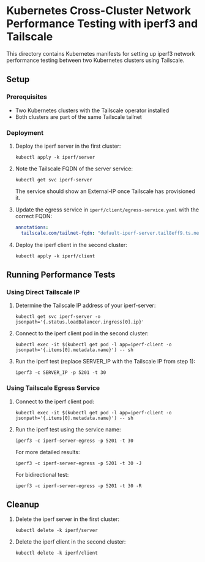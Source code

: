 # Kubernetes Cross-Cluster Network Performance Testing with iperf3 and Tailscale

This directory contains Kubernetes manifests for setting up iperf3 network performance testing between two Kubernetes clusters using Tailscale.

## Setup

### Prerequisites
- Two Kubernetes clusters with the Tailscale operator installed
- Both clusters are part of the same Tailscale tailnet

### Deployment

1. Deploy the iperf server in the first cluster:
   ```
   kubectl apply -k iperf/server
   ```

2. Note the Tailscale FQDN of the server service:
   ```
   kubectl get svc iperf-server
   ```
   The service should show an External-IP once Tailscale has provisioned it.
   
3. Update the egress service in `iperf/client/egress-service.yaml` with the correct FQDN:
   ```yaml
   annotations:
     tailscale.com/tailnet-fqdn: "default-iperf-server.tail8eff9.ts.net"  # Replace with your actual FQDN
   ```

4. Deploy the iperf client in the second cluster:
   ```
   kubectl apply -k iperf/client
   ```

## Running Performance Tests

### Using Direct Tailscale IP

1. Determine the Tailscale IP address of your iperf-server:
   ```
   kubectl get svc iperf-server -o jsonpath='{.status.loadBalancer.ingress[0].ip}'
   ```

2. Connect to the iperf client pod in the second cluster:
   ```
   kubectl exec -it $(kubectl get pod -l app=iperf-client -o jsonpath='{.items[0].metadata.name}') -- sh
   ```

3. Run the iperf test (replace SERVER_IP with the Tailscale IP from step 1):
   ```
   iperf3 -c SERVER_IP -p 5201 -t 30
   ```

### Using Tailscale Egress Service

1. Connect to the iperf client pod:
   ```
   kubectl exec -it $(kubectl get pod -l app=iperf-client -o jsonpath='{.items[0].metadata.name}') -- sh
   ```

2. Run the iperf test using the service name:
   ```
   iperf3 -c iperf-server-egress -p 5201 -t 30
   ```
   
   For more detailed results:
   ```
   iperf3 -c iperf-server-egress -p 5201 -t 30 -J
   ```
   
   For bidirectional test:
   ```
   iperf3 -c iperf-server-egress -p 5201 -t 30 -R
   ```

## Cleanup

1. Delete the iperf server in the first cluster:
   ```
   kubectl delete -k iperf/server
   ```

2. Delete the iperf client in the second cluster:
   ```
   kubectl delete -k iperf/client
   ``` 